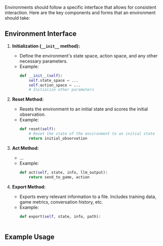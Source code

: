 Environments should follow a specific interface that allows for consistent interaction. Here are the key components and forms that an environment should take:

## Environment Interface

1. **Initialization (`__init__` method):**
   - Define the environment's state space, action space, and any other necessary parameters.
   - Example:
     ```python
     def __init__(self):
         self.state_space = ...
         self.action_space = ...
         # Initialize other parameters
     ```

2. **Reset Method:**
   - Resets the environment to an initial state and scores the initial observation.
   - Example:
     ```python
     def reset(self):
         # Reset the state of the environment to an initial state
         return initial_observation
     ```

3. **Act Method:**
   - ...
   - Example:
     ```python
     def act(self, state, info, llm_output):
         return send_to_game, action
     ```

3. **Export Method:**
   - Exports every relevant information to a file. Includes training data, game metrics, conversation history, etc.
   - Example:
     ```python
     def export(self, state, info, path):
         
     ```

## Example Usage
